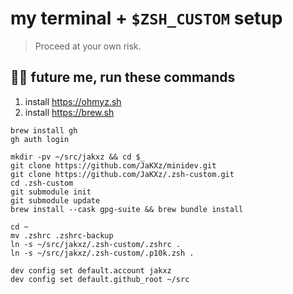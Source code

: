 # my terminal + `$ZSH_CUSTOM` setup

> Proceed at your own risk.

## 👋🏽 future me, run these commands

1. install https://ohmyz.sh
1. install https://brew.sh

```
brew install gh
gh auth login
```

```
mkdir -pv ~/src/jakxz && cd $_
git clone https://github.com/JaKXz/minidev.git
git clone https://github.com/JaKXz/.zsh-custom.git
cd .zsh-custom
git submodule init
git submodule update
brew install --cask gpg-suite && brew bundle install
```

```
cd ~
mv .zshrc .zshrc-backup
ln -s ~/src/jakxz/.zsh-custom/.zshrc .
ln -s ~/src/jakxz/.zsh-custom/.p10k.zsh .
```

```
dev config set default.account jakxz
dev config set default.github_root ~/src
```

